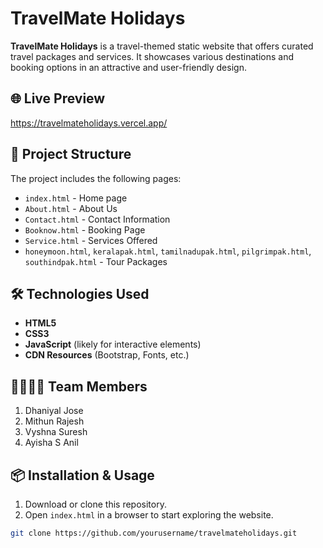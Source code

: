 # TravelMate Holidays

**TravelMate Holidays** is a travel-themed static website that offers curated travel packages and services. It showcases various destinations and booking options in an attractive and user-friendly design.

## 🌐 Live Preview

https://travelmateholidays.vercel.app/

## 📁 Project Structure

The project includes the following pages:

- `index.html` - Home page
- `About.html` - About Us
- `Contact.html` - Contact Information
- `Booknow.html` - Booking Page
- `Service.html` - Services Offered
- `honeymoon.html`, `keralapak.html`, `tamilnadupak.html`, `pilgrimpak.html`, `southindpak.html` - Tour Packages

## 🛠️ Technologies Used

- **HTML5**
- **CSS3**
- **JavaScript** (likely for interactive elements)
- **CDN Resources** (Bootstrap, Fonts, etc.)

## 👨‍👩‍👧‍👦 Team Members

1. Dhaniyal Jose
2. Mithun Rajesh
3. Vyshna Suresh
4. Ayisha S Anil

## 📦 Installation & Usage

1. Download or clone this repository.
2. Open `index.html` in a browser to start exploring the website.

```bash
git clone https://github.com/yourusername/travelmateholidays.git
